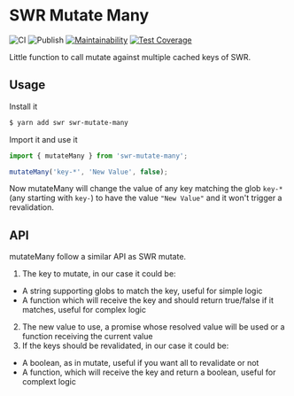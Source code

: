 # SWR Mutate Many

![CI](https://github.com/sergiodxa/swr-mutate-many/workflows/CI/badge.svg)
![Publish](https://github.com/sergiodxa/swr-mutate-many/workflows/Publish/badge.svg)
[![Maintainability](https://api.codeclimate.com/v1/badges/ca0f1ecf8819788f7811/maintainability)](https://codeclimate.com/github/sergiodxa/swr-mutate-many/maintainability)
[![Test Coverage](https://api.codeclimate.com/v1/badges/ca0f1ecf8819788f7811/test_coverage)](https://codeclimate.com/github/sergiodxa/swr-mutate-many/test_coverage)

Little function to call mutate against multiple cached keys of SWR.

## Usage

Install it

```sh
$ yarn add swr swr-mutate-many
```

Import it and use it

```ts
import { mutateMany } from 'swr-mutate-many';

mutateMany('key-*', 'New Value', false);
```

Now mutateMany will change the value of any key matching the glob `key-*` (any starting with `key-`) to have the value `"New Value"` and it won't trigger a revalidation.

## API

mutateMany follow a similar API as SWR mutate.

1. The key to mutate, in our case it could be:

- A string supporting globs to match the key, useful for simple logic
- A function which will receive the key and should return true/false if it matches, useful for complex logic

2. The new value to use, a promise whose resolved value will be used or a function receiving the current value
3. If the keys should be revalidated, in our case it could be:

- A boolean, as in mutate, useful if you want all to revalidate or not
- A function, which will receive the key and return a boolean, useful for complext logic
